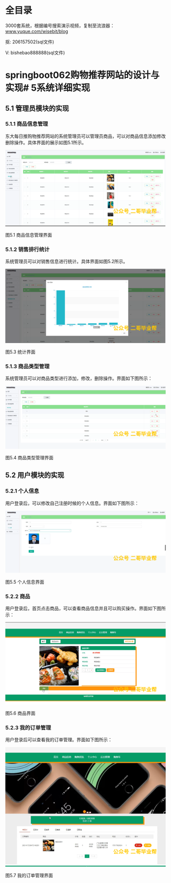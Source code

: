 # 全目录

3000套系统，根据编号搜索演示视频，复制至流浪器：www.yuque.com/wisebit/blog


<p>抠: 206157502(sql文件)</p>
<p>V: bishebao888888(sql文件)</p>


# springboot062购物推荐网站的设计与实现# 5系统详细实现
## 5.1 管理员模块的实现
### 5.1.1 商品信息管理
东大每日推购物推荐网站的系统管理员可以管理员商品，可以对商品信息添加修改删除操作。具体界面的展示如图5.1所示。

![](/md/blog.009.png)

图5.1 商品信息管理界面
### 5.1.2 销售排行统计
系统管理员可以对销售信息进行统计。具体界面如图5.2所示。

![](/md/blog.010.png)

图5.3 统计界面
### 5.1.3 商品类型管理
系统管理员可以对商品类型进行添加，修改，删除操作。界面如下图所示：

![](/md/blog.011.png)

图5.4 商品类型管理界面

## 5.2 用户模块的实现
### 5.2.1 个人信息
用户登录后，可以修改自己注册时候的个人信息。界面如下图所示：

![](/md/blog.012.png)

图5.5 个人信息界面
### 5.2.2 商品
用户登录后，首页点击商品，可以查看商品信息并且可以购买操作。界面如下图所示：

![](/md/blog.013.png)

图5.6 商品界面
### 5.2.3 我的订单管理
用户登录后可以查看我的订单管理。界面如下图所示：

![](/md/blog.014.png)

图5.7 我的订单管理界面
















